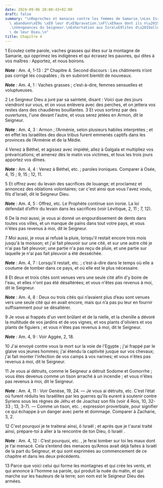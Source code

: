 ```yaml
---
date: 2024-09-06 20:00:43+02:00
draft: false
summary: "\nReproches et menaces contre les femmes de Samarie.\nLes Isra\xE9lites\
  \ abandonn\xE9s \xE0 leur d\xE9pravation.\nFl\xE9aux dont ils n\u2019ont pas profit\xE9\
  .\nVengeances du Seigneur.\nExhortation aux Isra\xE9lites d\u2019aller au-devant\
  \ de leur Dieu.\n"
title: Chapitre 4
---
```





1 Ecoutez cette parole, vaches grasses qui êtes sur la montagne de Samarie, qui opprimez les indigènes et qui écrasez les pauvres, qui dites à vos maîtres : Apportez, et nous boirons.

***Note*** :  Am. 4, 1-13 : 2° Chapitre 4. Second discours : Les châtiments n’ont pas corrigé les coupables ; ils en subiront bientôt de nouveaux.

***Note*** :  Am. 4, 1 : Vaches grasses ; c’est-à-dire, femmes sensuelles et voluptueuses.


2 Le Seigneur Dieu a juré par sa sainteté, disant : Voici que des jours viendront sur vous, et on vous enlèvera avec des perches, et on jettera vos restes dans des chaudières bouillantes. 3 Et vous sortirez par des ouvertures, l'une devant l'autre, et vous serez jetées en Armon, dit le Seigneur.

***Note*** :  Am. 4, 3 : Armon ; l’Arménie, selon plusieurs habiles interprètes ; et en effet les Israélites des deux tribus furent emmenés captifs dans les provinces de l’Arménie et de la Médie.


4 Venez à Béthel, et agissez avec impiété; allez à Galgala et multipliez vos prévarications; et amenez dès le matin vos victimes, et tous les trois jours apportez vos dîmes.

***Note*** :  Am. 4, 4 : Venez à Béthel, etc. ; paroles ironiques. Comparer à Osée, 4, 15 ; 9, 15 ; 12, 11.

5 Et offrez avec du levain des sacrifices de louange; et proclamez et annoncez des oblations volontaires; car c'est ainsi que vous l'avez voulu, fils d'Israël, dit le Seigneur Dieu.

***Note*** :  Am. 4, 5 : Offrez, etc. Le Prophète continue son ironie. La loi défendait d’offrir du levain dans les sacrifices (voir Lévitique, 2, 11 ; 7, 12).


6 De là moi aussi, je vous ai donné un engourdissement de dents dans toutes vos villes, et un manque de pains dans tout votre pays, et vous n'êtes pas revenus à moi, dit le Seigneur.


7 Moi aussi, je vous ai refusé la pluie, lorsqu'il restait encore trois mois jusqu'à la moisson; et j'ai fait pleuvoir sur une cité, et sur une autre cité je n'ai pas fait pleuvoir; une partie n'a pas reçu de pluie, et une partie sur laquelle je n'ai pas fait pleuvoir a été desséchée.

***Note*** :  Am. 4, 7 : Lorsqu’il restait, etc. ; c’est-à-dire dans le temps où elle a coutume de tomber dans ce pays, et où elle est le plus nécessaire.

8 Et deux et trois cités sont venues vers une seule cité afin d'y boire de l'eau, et elles n'ont pas été désaltérées; et vous n'êtes pas revenus à moi, dit le Seigneur.

***Note*** :  Am. 4, 8 : Deux ou trois cités qui n’avaient plus d’eau sont venues vers une seule cité qui en avait encore, mais qui n’a pas pu leur en fournir suffisamment pour se désaltérer.


9 Je vous ai frappés d'un vent brûlant et de la nielle, et la chenille a dévoré la multitude de vos jardins et de vos vignes, et vos plants d'oliviers et vos plants de figuiers ; et vous n'êtes pas revenus à moi, dit le Seigneur.

***Note*** :  Am. 4, 9 : Voir Aggée, 2, 18.


10 J'ai envoyé contre vous la mort sur la voie de l'Egypte ; j'ai frappé par le glaive vos jeunes hommes; j'ai étendu la captivité jusque sur vos chevaux; j'ai fait monter l'infection de vos camps à vos narines; et vous n'êtes pas revenus à moi, dit le Seigneur.


11 Je vous ai détruits, comme le Seigneur a détruit Sodome et Gomorrhe ; vous êtes devenus comme un tison arraché à un incendie ; et vous n'êtes pas revenus à moi, dit le Seigneur.

***Note*** :  Am. 4, 11 : Voir Genèse, 19, 24. ― Je vous ai détruits, etc. C’est l’état où furent réduits les Israélites par les guerres qu’ils eurent à soutenir contre Syriens sous les règnes de Jéhu et de Joachaz son fils (voir 4 Rois, 10, 32-33 ; 13, 3-7). ― Comme un tison, etc. ; expression proverbiale, pour signifier ce qui échappe à un danger avec perte et dommage. Comparer à Zacharie, 3, 2.


12 C'est pourquoi je te traiterai ainsi, ô Israël ; et après que je t'aurai traité ainsi, prépare-toi à aller à la rencontre de ton Dieu, ô Israël .

***Note*** :  Am. 4, 12 : C’est pourquoi, etc. , je ferai tomber sur toi les maux dont je t’ai menacé. Cela s’entend des menaces qu’Amos avait déjà faites à Israël de la part du Seigneur, et qui sont exprimées au commencement de ce chapitre et dans les deux précédents.

13 Parce que voici celui qui forme les montagnes et qui crée les vents, et qui annonce à l'homme sa parole, qui produit la nuée du matin, et qui marche sur les hauteurs de la terre; son nom est le Seigneur Dieu des armées.

